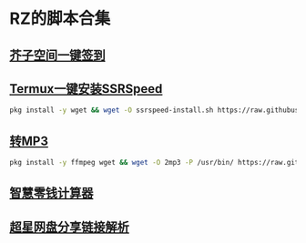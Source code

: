 # RZ的脚本合集
## [芥子空间一键签到](jiezi/README.md)
## [Termux一键安装SSRSpeed](ssrspeed/README.md)
```bash
pkg install -y wget && wget -O ssrspeed-install.sh https://raw.githubusercontent.com/w311ang/scripts/master/ssrspeed/install.sh && bash ssrspeed-install.sh
```
## [转MP3](2mp3)
```bash
pkg install -y ffmpeg wget && wget -O 2mp3 -P /usr/bin/ https://raw.githubusercontent.com/w311ang/scripts/master/2mp3 && chmod 700 /usr/bin/2mp3
```
## [智慧零钱计算器](hq.py)
## [超星网盘分享链接解析](cx.py)

